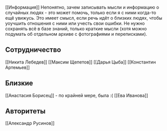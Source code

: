 
[[Информация]]
Непонятно, зачем записывать мысли и информацию о случайных людях - это может помочь, только если я с ними когда-то ещё увижусь. Это имеет смысл, если речь идёт о близких людях, чтобы уоучшить отношения с ними или учесть свои ошибки. Не нужно сохранять всё в базе знаний, только краткие мысли (хотя можно подумать об отдельном архиве с фотографиями и переписками).

## Сотрудничество
[[Никита Лебедев]]
[[Максим Щепетов]]
[[Дарья Цыба]]
[[Константин Артемьев]]
## Близкие
[[Анастасия Борисец]] - по крайней мере, была :(
[[Ева Иванова]]

## Авторитеты
[[Александр Русинов]]
